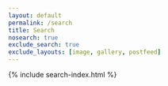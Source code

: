 ```yaml
---
layout: default
permalink: /search
title: Search
nosearch: true
exclude_search: true
exclude_layouts: [image, gallery, postfeed]
---
```

{% include search-index.html %}